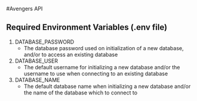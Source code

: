 #Avengers API

## Required Environment Variables (.env file)
1. DATABASE_PASSWORD 
   * The database password used on initialization of a new database, and/or to access an existing database
2. DATABASE_USER
   * The default username for initializing a new database and/or the username to use when connecting to an existing 
   database
3. DATABASE_NAME
   * The default database name when initializing a new database and/or the name of the database which to connect to 